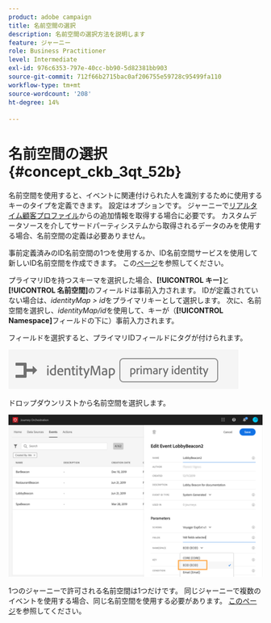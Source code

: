 ```yaml
---
product: adobe campaign
title: 名前空間の選択
description: 名前空間の選択方法を説明します
feature: ジャーニー
role: Business Practitioner
level: Intermediate
exl-id: 976c6353-797e-40cc-bb90-5d82381bb903
source-git-commit: 712f66b2715bac0af206755e59728c95499fa110
workflow-type: tm+mt
source-wordcount: '208'
ht-degree: 14%

---
```


# 名前空間の選択 {#concept_ckb_3qt_52b}

名前空間を使用すると、イベントに関連付けられた人を識別するために使用するキーのタイプを定義できます。 設定はオプションです。 ジャーニーで[リアルタイム顧客プロファイル](https://docs.adobe.com/content/help/ja-JP/experience-platform/profile/home.html)からの追加情報を取得する場合に必要です。 カスタムデータソースを介してサードパーティシステムから取得されるデータのみを使用する場合、名前空間の定義は必要ありません。

事前定義済みのID名前空間の1つを使用するか、ID名前空間サービスを使用して新しいID名前空間を作成できます。 この[ページ](https://docs.adobe.com/content/help/ja-JP/experience-platform/identity/home.html)を参照してください。

プライマリIDを持つスキーマを選択した場合、**[!UICONTROL キー]**&#x200B;と&#x200B;**[!UICONTROL 名前空間]**&#x200B;のフィールドは事前入力されます。 IDが定義されていない場合は、_identityMap > id_&#x200B;をプライマリキーとして選択します。 次に、名前空間を選択し、_identityMap/id_&#x200B;を使用して、キーが（**[!UICONTROL Namespace]**&#x200B;フィールドの下に）事前入力されます。

フィールドを選択すると、プライマリIDフィールドにタグが付けられます。

![](../assets/primary-identity.png)


ドロップダウンリストから名前空間を選択します。

![](../assets/journey17.png)

1つのジャーニーで許可される名前空間は1つだけです。 同じジャーニーで複数のイベントを使用する場合、同じ名前空間を使用する必要があります。 [このページ](../building-journeys/journey.md)を参照してください。
